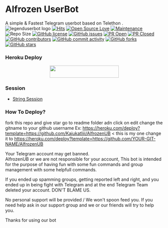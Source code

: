 # Alfrozen UserBot
A simple & Fastest Telegram userbot based on Telethon .
![legenduserbot logo](https://telegra.ph/file/b4c7082f2c22283d66394.jpg)
[![Hits](https://hits.seeyoufarm.com/api/count/incr/badge.svg?url=https%3A%2F%2Fgithub.com%2FKajukatliii%2FAlfrozenUB&count_bg=%2379C83D&title_bg=%23555555&icon=&icon_color=%23E7E7E7&title=hits&edge_flat=false)](https://github.com/Kajukatliii/AlfrozenUB)
[![Open Source Love](https://badges.frapsoft.com/os/v2/open-source.png?v=103)](https://github.com/ellerbrock/open-source-badges/)
[![Maintenance](https://img.shields.io/badge/Maintained%3F-yes-green?&style=flat-square)](https://GitHub.com/Kajukatliii/AlfrozenUB/graphs/commit-activity) 
![Repo Size](https://img.shields.io/github/repo-size/Kajukatliii/AlfrozenUB?&style=flat-square&logo=github)
[![GitHub license](https://img.shields.io/github/license/Kajukatliii/AlfrozenUB?&style=flat-square&logo=github)](https://github.com/Kajukatliii/AlfrozenUB/blob/master/LICENSE)
[![GitHub issues](https://img.shields.io/github/issues/Kajukatliii/AlfrozenUB?&style=flat-square&logo=github)](https://github.com/Kajukatliii/AlfrozenUB/issues)
[![PR Open](https://img.shields.io/github/issues-pr/Kajukatliii/AlfrozenUB?&style=flat-square&logo=github)](https://github.com/Kajukatliii/AlfrozenUB/pulls)
[![PR Closed](https://img.shields.io/github/issues-pr-closed/Kajukatliii/AlfrozenUB?&style=flat-square&logo=github)](https://github.com/Kajukatliii/AlfrozenUB/pulls?q=is:closed)
[![GitHub contributors](https://img.shields.io/github/contributors/Kajukatliii/AlfrozenUB?&style=flat-square&logo=github)](https://GitHub.com/Kajukatliii/AlfrozenUB/graphs/contributors/)
[![GitHub commit activity](https://img.shields.io/github/commit-activity/m/Kajukatliii/AlfrozenUB?&style=flat-square&logo=github)](https://github.com/Kajukatliii/AlfrozenUB/graphs/commit-activity)
[![GitHub forks](https://img.shields.io/github/forks/Kajukatliii/AlfrozenUB?&style=flat-square&logo=github)](https://github.com/Kajukatliii/AlfrozenUB/fork)
[![GitHub stars](https://img.shields.io/github/stars/Kajukatliii/AlfrozenUB?&style=flat-square&logo=github)](https://github.com/Kajukatliii/AlfrozenUB/stargazers)

### Heroku Deploy
<p align="center"><a href="https://heroku.com/deploy?template=https://github.com/Kajukatliii/AlfrozenUB"> <img src="https://img.shields.io/badge/Deploy%20To%20Heroku-black?style=for-the-badge&logo=heroku" width="220" height="38.45"/></a></p>

### Session
 - [String Session](https://github.com/AlfrozenSessionBot)

### How To Deploy?

fork this repo and give star
go to readme folder adn click on edit
change the gitname to your github username
Ex: https://heroku.com/deploy?template=https://github.com/Kajukatliii/AlfrozenUB < this is my one
change it to
https://heroku.com/deploy?template=https://github.com/YOUR-GIT-NAME/AlfrozenUB

             
Your Telegram account may get banned.   
AlfrozenUB or we are not responsible for your account, 
This bot is intended for the purpose of having fun with some fun commands 
and group management with some helpfull commands.

If  you ended up spamming groups, getting reported left and right, 
and you ended up in being fight with Telegram 
and at the end Telegram Team deleted your account. DON'T BLAME US.

No personal support will be provided / We won't spoon feed you. 
If you need help ask in our support group 
and we or our friends will try to help you.

Thanks for using our bot
